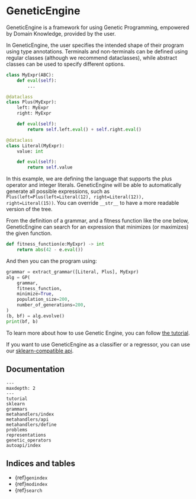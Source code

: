 # GeneticEngine

GeneticEngine is a framework for using Genetic Programming, empowered by Domain Knowledge, provided by the user.

In GeneticEngine, the user specifies the intended shape of their program using type annotations. Terminals and non-terminals can be defined using regular classes (although we recommend dataclasses), while abstract classes can be used to specify different options.

```python
class MyExpr(ABC):
	def eval(self):
		...

@dataclass
class Plus(MyExpr):
	left: MyExpr
	right: MyExpr

	def eval(self):
		return self.left.eval() + self.right.eval()

@dataclass
class Literal(MyExpr):
	value: int

	def eval(self):
		return self.value
```

In this example, we are defining the language that supports the plus operator and integer literals. GeneticEngine will be able to automatically generate all possible expressions, such as `Plus(left=Plus(left=Literal(12), right=Literal(12)), right=Literal(15))`. You can override `__str__` to have a more readable version of the tree.

From the definition of a grammar, and a fitness function like the one below, GeneticEngine can search for an expression that minimizes (or maximizes) the given function.

```python
def fitness_function(e:MyExpr) -> int
	return abs(42 - e.eval())
```

And then you can the program using:

```python
grammar = extract_grammar([Literal, Plus], MyExpr)
alg = GP(
    grammar,
    fitness_function,
    minimize=True,
    population_size=200,
    number_of_generations=200,
)
(b, bf) = alg.evolve()
print(bf, b)
```

To learn more about how to use Genetic Engine, you can follow [the tutorial](tutorial.md).

If you want to use GeneticEngine as a classifier or a regressor, you can use our [sklearn-compatible api](sklearn.md).


## Documentation


```{toctree}
---
maxdepth: 2
---
tutorial
sklearn
grammars
metahandlers/index
metahandlers/api
metahandlers/define
problems
representations
genetic_operators
autoapi/index
```



## Indices and tables

* {ref}`genindex`
* {ref}`modindex`
* {ref}`search`
